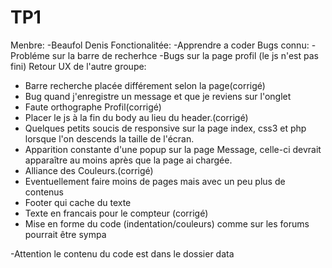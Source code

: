# TP1 
Menbre:
-Beaufol Denis
Fonctionalitée:
-Apprendre a coder
Bugs connu:
-Probléme sur la barre de recherhce
-Bugs sur la page profil (le js n'est pas fini)
Retour UX de l'autre groupe:
- Barre recherche placée différement selon la page(corrigé)
- Bug quand j'enregistre un message et que je reviens sur l'onglet
- Faute orthographe Profil(corrigé)
- Placer le js à la fin du body au lieu du header.(corrigé)
- Quelques petits soucis de responsive sur la page index, css3 et php lorsque l'on descends la taille de l'écran.
- Apparition constante d'une popup sur la page Message, celle-ci devrait apparaître au moins après que la page ai chargée.
- Alliance des Couleurs.(corrigé)
- Eventuellement faire moins de pages mais avec un peu plus de contenus
- Footer qui cache du texte 
- Texte en francais pour le compteur (corrigé)
- Mise en forme du code (indentation/couleurs) comme sur les forums pourrait être sympa


-Attention le contenu du code est dans le dossier data
